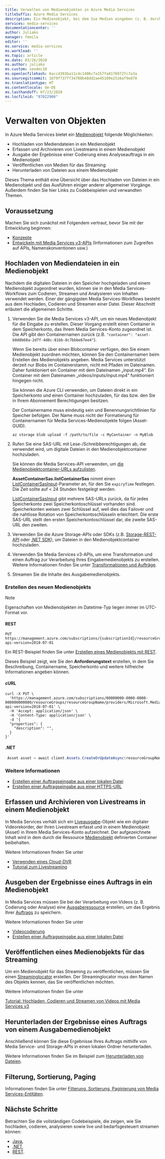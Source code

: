 ```yaml
---
title: Verwalten von Medienobjekten in Azure Media Services
titleSuffix: Azure Media Services
description: Ein Medienobjekt, bei dem Sie Medien eingeben (z. B. durch Hochladen oder Liveerfassung), Medien ausgeben (von einer Auftragsausgabe) und Medien veröffentlichen (für Streaming). Dieses Thema bietet eine Übersicht darüber, wie Sie ein neues Medienobjekt erstellen und Dateien hochladen können.
services: media-services
documentationcenter: ''
author: Juliako
manager: femila
editor: ''
ms.service: media-services
ms.workload: ''
ms.topic: article
ms.date: 03/26/2020
ms.author: juliako
ms.custom: seodec18
ms.openlocfilehash: 6accd303ba11c4c1406c7a157fa8176972fc7a3a
ms.sourcegitcommit: 3d79f737ff34708b48dd2ae45100e2516af9ed78
ms.translationtype: HT
ms.contentlocale: de-DE
ms.lasthandoff: 07/23/2020
ms.locfileid: "87022906"
---
```

# <a name="manage-assets"></a>Verwalten von Objekten

In Azure Media Services bietet ein [Medienobjekt](/rest/api/media/assets) folgende Möglichkeiten: 

* Hochladen von Mediendateien in ein Medienobjekt
* Erfassen und Archivieren von Livestreams in einem Medienobjekt
* Ausgabe der Ergebnisse einer Codierung eines Analyseauftrags in ein Medienobjekt
* Veröffentlichen von Medien für das Streaming 
* Herunterladen von Dateien aus einem Medienobjekt

Dieses Thema enthält eine Übersicht über das Hochladen von Dateien in ein Medienobjekt und das Ausführen einiger anderer allgemeiner Vorgänge. Außerdem finden Sie hier Links zu Codebeispielen und verwandten Themen.

## <a name="prerequisite"></a>Voraussetzung 

Machen Sie sich zunächst mit Folgendem vertraut, bevor Sie mit der Entwicklung beginnen:

* [Konzepte](concepts-overview.md)
* [Entwickeln mit Media Services v3-APIs](media-services-apis-overview.md) (Informationen zum Zugreifen auf APIs, Namenskonventionen usw.) 

## <a name="upload-media-files-into-an-asset"></a>Hochladen von Mediendateien in ein Medienobjekt

Nachdem die digitalen Dateien in den Speicher hochgeladen und einem Medienobjekt zugeordnet wurden, können sie in den Media Services-Workflows zum Codieren, Streamen und Analysieren von Inhalten verwendet werden. Einer der gängigsten Media Services-Workflows besteht aus dem Hochladen, Codieren und Streamen einer Datei. Dieser Abschnitt erläutert die allgemeinen Schritte.

1. Verwenden Sie die Media Services v3-API, um ein neues Medienobjekt für die Eingabe zu erstellen. Dieser Vorgang erstellt einen Container in dem Speicherkonto, das Ihrem Media Services-Konto zugeordnet ist. Die API gibt den Containernamen zurück (z.B. `"container": "asset-b8d8b68a-2d7f-4d8c-81bb-8c7bbbe67ee4"`).

    Wenn Sie bereits über einen Blobcontainer verfügen, den Sie einem Medienobjekt zuordnen möchten, können Sie den Containernamen beim Erstellen des Medienobjekts angeben. Media Services unterstützt derzeit nur Blobs im Containerstamm, nicht mit Pfaden im Dateinamen. Daher funktioniert ein Container mit dem Dateinamen „input.mp4“. Ein Container mit dem Dateinamen „videos/inputs/input.mp4“ funktioniert hingegen nicht.

    Sie können die Azure CLI verwenden, um Dateien direkt in ein Speicherkonto und einen Container hochzuladen, für das bzw. den Sie in Ihrem Abonnement Berechtigungen besitzen.

    Der Containername muss eindeutig sein und Benennungsrichtlinien für Speicher befolgen. Der Name muss nicht der Formatierung für Containernamen für Media Services-Medienobjekte folgen (Asset-GUID).

    ```azurecli
    az storage blob upload -f /path/to/file -c MyContainer -n MyBlob
    ```
2. Rufen Sie eine SAS-URL mit Lese-/Schreibberechtigungen ab, die verwendet wird, um digitale Dateien in den Medienobjektcontainer hochzuladen.

    Sie können die Media Services-API verwenden, um [die Medienobjektcontainer-URLs aufzulisten](/rest/api/media/assets/listcontainersas).

    **AssetContainerSas.listContainerSas** nimmt einen [ListContainerSasInput](/rest/api/media/assets/listcontainersas#listcontainersasinput)-Parameter an, für den Sie `expiryTime` festlegen. Die Zeit sollte auf < 24 Stunden festgelegt werden.

    [ListContainerSasInput](/rest/api/media/assets/listcontainersas#listcontainersasinput) gibt mehrere SAS-URLs zurück, da für jedes Speicherkonto zwei Speicherkontoschlüssel vorhanden sind. Speicherkonten weisen zwei Schlüssel auf, weil dies das Failover und die nahtlose Rotation von Speicherkontoschlüsseln erleichtert. Die erste SAS-URL stellt den ersten Speicherkontoschlüssel dar, die zweite SAS-URL den zweiten.
3. Verwenden Sie die Azure Storage-APIs oder SDKs (z.B. [Storage-REST-API](../../storage/common/storage-rest-api-auth.md) oder [.NET SDK](../../storage/blobs/storage-quickstart-blobs-dotnet.md)), um Dateien in den Medienobjektcontainer hochzuladen.
4. Verwenden Sie Media Services v3-APIs, um eine Transformation und einen Auftrag zur Verarbeitung Ihres Eingabemedienobjekts zu erstellen. Weitere Informationen finden Sie unter [Transformationen und Aufträge](./transforms-jobs-concept.md).
5. Streamen Sie die Inhalte des Ausgabemedienobjekts.

### <a name="create-a-new-asset"></a>Erstellen des neuen Medienobjekts

> [!NOTE]
> Eigenschaften von Medienobjekten im Datetime-Typ liegen immer im UTC-Format vor.

#### <a name="rest"></a>REST

```
PUT https://management.azure.com/subscriptions/{subscriptionId}/resourceGroups/{resourceGroupName}/providers/Microsoft.Media/mediaServices/{amsAccountName}/assets/{assetName}?api-version=2018-07-01
```

Ein REST-Beispiel finden Sie unter [Erstellen eines Medienobjekts mit REST](/rest/api/media/assets/createorupdate#examples).

Dieses Beispiel zeigt, wie Sie den **Anforderungstext** erstellen, in dem Sie Beschreibung, Containername, Speicherkonto und weitere hilfreiche Informationen angeben können.

#### <a name="curl"></a>cURL

```cURL
curl -X PUT \
  'https://management.azure.com/subscriptions/00000000-0000-0000-000000000000/resourceGroups/resourceGroupName/providers/Microsoft.Media/mediaServices/amsAccountName/assets/myOutputAsset?api-version=2018-07-01' \
  -H 'Accept: application/json' \
  -H 'Content-Type: application/json' \
  -d '{
  "properties": {
    "description": "",
  }
}'
```

#### <a name="net"></a>.NET

```csharp
 Asset asset = await client.Assets.CreateOrUpdateAsync(resourceGroupName, accountName, assetName, new Asset());
```

### <a name="see-also"></a>Weitere Informationen

* [Erstellen einer Auftragseingabe aus einer lokalen Datei](job-input-from-local-file-how-to.md)
* [Erstellen einer Auftragseingabe aus einer HTTPS-URL](job-input-from-http-how-to.md)

## <a name="ingest-and-archive-live-streams-into-an-asset"></a>Erfassen und Archivieren von Livestreams in einem Medienobjekt

In Media Services verhält sich ein [Liveausgabe](/rest/api/media/liveoutputs)-Objekt wie ein digitaler Videorekorder, der Ihren Livestream erfasst und in einem Medienobjekt (Asset) in Ihrem Media Services-Konto aufzeichnet. Der aufgezeichnete Inhalt wird in dem durch die Ressource [Medienobjekt](/rest/api/media/assets) definierten Container beibehalten.

Weitere Informationen finden Sie unter

* [Verwenden eines Cloud-DVR](live-event-cloud-dvr.md)
* [Tutorial zum Livestreaming](stream-live-tutorial-with-api.md)

## <a name="output-the-results-of-a-job-to-an-asset"></a>Ausgeben der Ergebnisse eines Auftrags in ein Medienobjekt

In Media Services müssen Sie bei der Verarbeitung von Videos (z. B. Codierung oder Analyse) eine [Ausgaberessource](assets-concept.md) erstellen, um das Ergebnis Ihrer [Auftrags](transforms-jobs-concept.md) zu speichern.

Weitere Informationen finden Sie unter

* [Videocodierung](encoding-concept.md)
* [Erstellen einer Auftragseingabe aus einer lokalen Datei](job-input-from-local-file-how-to.md)

## <a name="publish-an-asset-for-streaming"></a>Veröffentlichen eines Medienobjekts für das Streaming

Um ein Medienobjekt für das Streaming zu veröffentlichen, müssen Sie einen [Streaminglocator](streaming-locators-concept.md) erstellen. Der Streaminglocator muss den Namen des Objekts kennen, das Sie veröffentlichen möchten. 

Weitere Informationen finden Sie unter

[Tutorial: Hochladen, Codieren und Streamen von Videos mit Media Services v3](stream-files-tutorial-with-api.md)

## <a name="download-results-of-a-job-from-an-output-asset"></a>Herunterladen der Ergebnisse eines Auftrags von einem Ausgabemedienobjekt

Anschließend können Sie diese Ergebnisse Ihres Auftrags mithilfe von Media Service- und Storage-APIs in einen lokalen Ordner herunterladen. 

Weitere Informationen finden Sie im Beispiel zum [Herunterladen von Dateien](download-results-howto.md).

## <a name="filtering-ordering-paging"></a>Filterung, Sortierung, Paging

Informationen finden Sie unter [Filterung, Sortierung, Paginierung von Media Services-Entitäten](entities-overview.md).

## <a name="next-steps"></a>Nächste Schritte

Betrachten Sie die vollständigen Codebeispiele, die zeigen, wie Sie hochladen, codieren, analysieren sowie live und bedarfsgesteuert streamen können: 

* [Java](/samples/azure-samples/media-services-v3-java/azure-media-services-v3-samples-using-java/), 
* [.NET](/samples/azure-samples/media-services-v3-dotnet/azure-media-services-v3-samples-using-net/), 
* [REST](/samples/azure-samples/media-services-v3-rest-postman/azure-media-services-postman-collection/).
